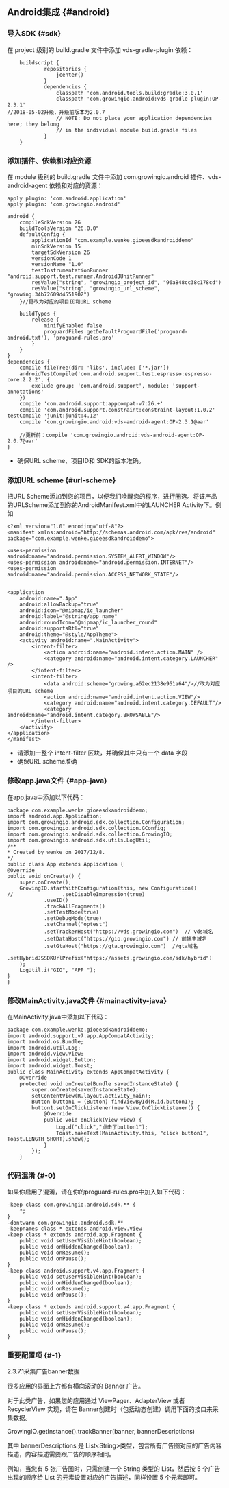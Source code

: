 ## Android集成 {#android}

### **导入SDK** {#sdk}

在 project 级别的 build.gradle 文件中添加 vds-gradle-plugin 依赖：

```
    buildscript {            repositories {                jcenter()            }            dependencies {                classpath 'com.android.tools.build:gradle:3.0.1'                classpath 'com.growingio.android:vds-gradle-plugin:OP-2.3.1'//2018-05-02升级，升级前版本为2.0.7                // NOTE: Do not place your application dependencies here; they belong                // in the individual module build.gradle files            }    }
```

### **添加插件、依赖和对应资源**

在 module 级别的 build.gradle 文件中添加 com.growingio.android 插件、vds-android-agent 依赖和对应的资源：


```
apply plugin: 'com.android.application'apply plugin: 'com.growingio.android'android {    compileSdkVersion 26    buildToolsVersion "26.0.0"    defaultConfig {        applicationId "com.example.wenke.gioeesdkandroiddemo"        minSdkVersion 15        targetSdkVersion 26        versionCode 1        versionName "1.0"        testInstrumentationRunner "android.support.test.runner.AndroidJUnitRunner"        resValue("string", "growingio_project_id", "96a848cc38c178cd")        resValue("string", "growingio_url_scheme", "growing.34b72609d4551902")    }//更改为对应的项目ID和URL scheme    buildTypes {        release {            minifyEnabled false            proguardFiles getDefaultProguardFile('proguard-android.txt'), 'proguard-rules.pro'        }    }}dependencies {    compile fileTree(dir: 'libs', include: ['*.jar'])    androidTestCompile('com.android.support.test.espresso:espresso-core:2.2.2', {        exclude group: 'com.android.support', module: 'support-annotations'    })    compile 'com.android.support:appcompat-v7:26.+'    compile 'com.android.support.constraint:constraint-layout:1.0.2'testCompile 'junit:junit:4.12'	compile 'com.growingio.android:vds-android-agent:OP-2.3.1@aar'
	
	//更新前：compile 'com.growingio.android:vds-android-agent:OP-2.0.7@aar'}
```

*   确保URL scheme、项目ID和 SDK的版本准确。

### **添加URL scheme** {#url-scheme}

把URL Scheme添加到您的项目，以便我们唤醒您的程序，进行圈选。将该产品的URLScheme添加到你的AndroidManifest.xml中的LAUNCHER Activity下。例如

```
<?xml version="1.0" encoding="utf-8"?><manifest xmlns:android="http://schemas.android.com/apk/res/android" package="com.example.wenke.gioeesdkandroiddemo"><uses-permission android:name="android.permission.SYSTEM_ALERT_WINDOW"/><uses-permission android:name="android.permission.INTERNET"/><uses-permission android:name="android.permission.ACCESS_NETWORK_STATE"/><application    android:name=".App"    android:allowBackup="true"    android:icon="@mipmap/ic_launcher"    android:label="@string/app_name"    android:roundIcon="@mipmap/ic_launcher_round"    android:supportsRtl="true"    android:theme="@style/AppTheme">    <activity android:name=".MainActivity">        <intent-filter>            <action android:name="android.intent.action.MAIN" />            <category android:name="android.intent.category.LAUNCHER" />        </intent-filter>        <intent-filter>            <data android:scheme="growing.a62ec2138e951a64"/>//改为对应项目的URL scheme            <action android:name="android.intent.action.VIEW"/>            <category android:name="android.intent.category.DEFAULT"/>            <category android:name="android.intent.category.BROWSABLE"/>        </intent-filter>    </activity></application></manifest>
```

*   请添加一整个 intent-filter 区块，并确保其中只有一个 data 字段
*   确保URL scheme准确

### **修改app.java文件** {#app-java}

在app.java中添加以下代码：

```
package com.example.wenke.gioeesdkandroiddemo;import android.app.Application;import com.growingio.android.sdk.collection.Configuration;import com.growingio.android.sdk.collection.GConfig;import com.growingio.android.sdk.collection.GrowingIO;import com.growingio.android.sdk.utils.LogUtil;/*** Created by wenke on 2017/12/8.*/public class App extends Application {@Overridepublic void onCreate() {    super.onCreate();    GrowingIO.startWithConfiguration(this, new Configuration()//                .setDisableImpression(true)            .useID()            .trackAllFragments()            .setTestMode(true)            .setDebugMode(true)            .setChannel("optest")            .setTrackerHost("https://vds.growingio.com")  // vds域名            .setDataHost("https://gio.growingio.com") // 前端主域名            .setGtaHost("https://gta.growingio.com")  //gta域名            .setHybridJSSDKUrlPrefix("https://assets.growingio.com/sdk/hybrid")    );    LogUtil.i("GIO", "APP ");}}
```

### **修改MainActivity.java文件** {#mainactivity-java}

在MainActivity.java中添加以下代码：

```
package com.example.wenke.gioeesdkandroiddemo;import android.support.v7.app.AppCompatActivity;import android.os.Bundle;import android.util.Log;import android.view.View;import android.widget.Button;import android.widget.Toast;public class MainActivity extends AppCompatActivity {    @Override    protected void onCreate(Bundle savedInstanceState) {        super.onCreate(savedInstanceState);        setContentView(R.layout.activity_main);        Button button1 = (Button) findViewById(R.id.button1);        button1.setOnClickListener(new View.OnClickListener() {            @Override            public void onClick(View view) {                Log.d("click","点击了button1");                Toast.makeText(MainActivity.this, "click button1", Toast.LENGTH_SHORT).show();            }        });    }
```
### **代码混淆** {#-0}

如果你启用了混淆，请在你的proguard-rules.pro中加入如下代码：

```
-keep class com.growingio.android.sdk.** {    *;}-dontwarn com.growingio.android.sdk.**-keepnames class * extends android.view.View-keep class * extends android.app.Fragment {    public void setUserVisibleHint(boolean);    public void onHiddenChanged(boolean);    public void onResume();    public void onPause();}-keep class android.support.v4.app.Fragment {    public void setUserVisibleHint(boolean);    public void onHiddenChanged(boolean);    public void onResume();    public void onPause();}-keep class * extends android.support.v4.app.Fragment {    public void setUserVisibleHint(boolean);    public void onHiddenChanged(boolean);    public void onResume();    public void onPause();}
```

### **重要配置项** {#-1}

2.3.7.1采集广告banner数据

很多应用的界面上方都有横向滚动的 Banner 广告。

对于此类广告，如果您的应用通过 ViewPager、AdapterView 或者 RecyclerView 实现，请在 Banner创建时（包括动态创建）调用下面的接口来采集数据。

GrowingIO.getInstance().trackBanner(banner, bannerDescriptions)

其中 bannerDescriptions 是 List&lt;String&gt;类型，包含所有广告图对应的广告内容描述，内容描述需要跟广告的顺序相同。

例如，当您有 5 张广告图时，只需创建一个 String 类型的 List，然后按 5 个广告出现的顺序给 List 的元素设置对应的广告描述，同样设置 5 个元素即可。